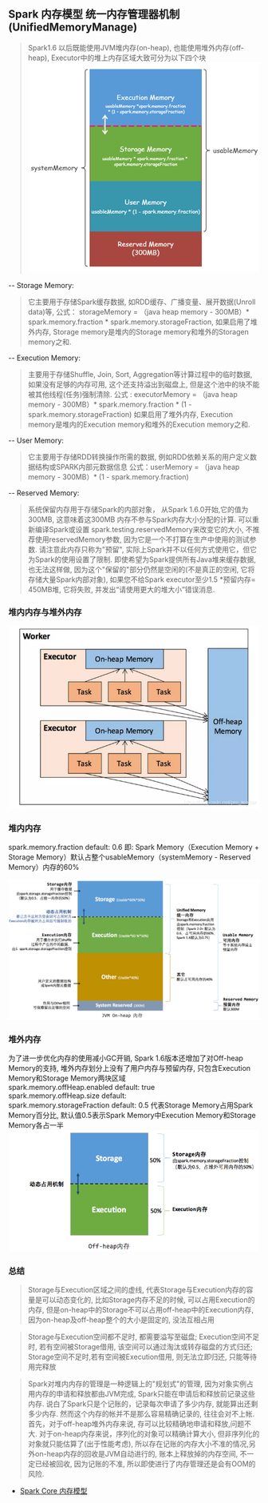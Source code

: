 ## Spark 内存模型 统一内存管理器机制(UnifiedMemoryManage)
> Spark1.6 以后既能使用JVM堆内存(on-heap), 也能使用堆外内存(off-heap), Executor中的堆上内存区域大致可分为以下四个块  
![alt text](./images/spark-mem.png "spark-mem")

-- Storage Memory: 
> 它主要用于存储Spark缓存数据, 如RDD缓存、广播变量、展开数据(Unroll data)等,
> 公式： storageMemory = （java heap memory - 300MB）* spark.memory.fraction * spark.memory.storageFraction, 
> 如果启用了堆外内存, Storage memory是堆内的Storage memory和堆外的Storagen memory之和.


-- Execution Memory:
> 主要用于存储Shuffle, Join, Sort, Aggregation等计算过程中的临时数据, 如果没有足够的内存可用, 这个还支持溢出到磁盘上, 但是这个池中的块不能被其他线程(任务)强制清除.
> 公式 : executorMemory = （java heap memory - 300MB）* spark.memory.fraction * (1 - spark.memory.storageFraction)
> 如果启用了堆外内存, Execution memory是堆内的Execution memory和堆外的Execution memory之和.

-- User Memory: 
> 它主要用于存储RDD转换操作所需的数据, 例如RDD依赖关系的用户定义数据结构或SPARK内部元数据信息
> 公式：userMemory = （java heap memory - 300MB）* (1 - spark.memory.fraction)

-- Reserved Memory: 
> 系统保留内存用于存储Spark的内部对象， 从Spark 1.6.0开始,它的值为300MB, 这意味着这300MB 内存不参与Spark内存大小分配的计算.
> 可以重新编译Spark或设置 spark.testing.reservedMemory来改变它的大小,
> 不推荐使用reservedMemory参数, 因为它是一个不打算在生产中使用的测试参数. 请注意此内存只称为"预留", 实际上Spark并不以任何方式使用它，但它为Spark的使用设置了限制. 
> 即使希望为Spark提供所有Java堆来缓存数据, 也无法这样做, 因为这个"保留的"部分仍然是空闲的(不是真正的空闲, 它将存储大量Spark内部对象), 如果您不给Spark executor至少1.5 *预留内存= 450MB堆, 它将失败, 并发出“请使用更大的堆大小”错误消息.

### 堆内内存与堆外内存
![alt text](./images/spark-mem-heap.png "spark-mem-heap")


### 堆内内存

spark.memory.fraction  default: 0.6  即: Spark Memory（Execution Memory + Storage Memory）默认占整个usableMemory（systemMemory - Reserved Memory）内存的60%   

![alt text](./images/spark-mem-on-heap.png "spark-mem-on-heap")

### 堆外内存 
为了进一步优化内存的使用减小GC开销, Spark 1.6版本还增加了对Off-heap Memory的支持, 堆外内存划分上没有了用户内存与预留内存, 只包含Execution Memory和Storage Memory两块区域  
spark.memory.offHeap.enabled  default: true  
spark.memory.offHeap.size     default:   
spark.memory.storageFraction  default: 0.5  代表Storage Memory占用Spark Memory百分比, 默认值0.5表示Spark Memory中Execution Memory和Storage Memory各占一半    
![alt text](./images/spark-mem-off-heap.png "spark-mem-off-heap")  


### 总结

> Storage与Execution区域之间的虚线, 代表Storage与Execution内存的容量是可以动态变化的, 比如Storage内存不足的时候, 可以占用Execution的内存, 但是on-heap中的Storage不可以占用off-heap中的Execution内存, 因为on-heap及off-heap整个的大小是固定的, 没法互相占用

> Storage与Execution空间都不足时, 都需要溢写至磁盘; Execution空间不足时, 若有空间被Storage借用, 该空间可以通过淘汰或转存磁盘的方式归还; Storage空间不足时,若有空间被Execution借用, 则无法立即归还, 只能等待用完释放

> Spark对堆内内存的管理是一种逻辑上的"规划式"的管理, 因为对象实例占用内存的申请和释放都由JVM完成, Spark只能在申请后和释放前记录这些内存.
> 说白了Spark只是个记账的，记录每次申请了多少内存, 就能算出还剩多少内存. 然而这个内存的帐并不是那么容易精确记录的, 往往会对不上帐. 
> 首先，对于off-heap堆外内存来说, 存可以比较精确地申请和释放,问题不大. 对于on-heap内存来说，序列化的对象可以精确计算大小, 但非序列化的对象就只能估算了(出于性能考虑), 所以存在记账的内存大小不准的情况,另外on-heap内存的回收是JVM自动进行的,
> 账本上释放掉的内存空间, 不一定已经被回收, 因为记账的不准, 所以即使进行了内存管理还是会有OOM的风险.


* [Spark Core 内存模型](https://liam-blog.ml/2020/02/29/spark-core-memory) 